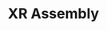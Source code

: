 ---
title: XR Assembly
description: XR Assembly
slides-link: https://docs.google.com/presentation/d/1ZU6XFAt_HEyu_zDBptTUUIb9nvY7vg5el1GtdM5wv14/edit?usp=sharing
vid-links:
- 648298477
- 648591999
vid-titles:
- XR Concepts and Application
- XR App
order: 6
---